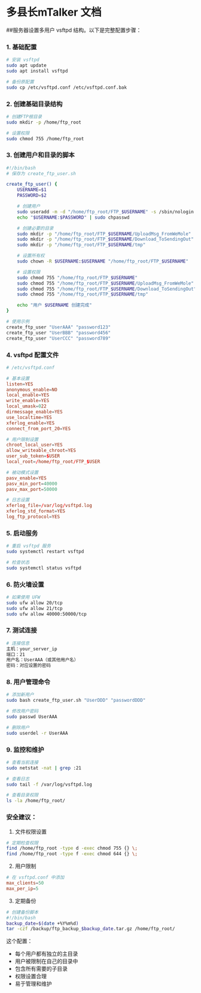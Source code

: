 # 多县长mTalker 文档



##服务器设置多用户 vsftpd 结构。以下是完整配置步骤：

### 1. 基础配置

```bash
# 安装 vsftpd
sudo apt update
sudo apt install vsftpd

# 备份原配置
sudo cp /etc/vsftpd.conf /etc/vsftpd.conf.bak
```

### 2. 创建基础目录结构
```bash
# 创建FTP根目录
sudo mkdir -p /home/ftp_root

# 设置权限
sudo chmod 755 /home/ftp_root
```

### 3. 创建用户和目录的脚本
```bash
#!/bin/bash
# 保存为 create_ftp_user.sh

create_ftp_user() {
    USERNAME=$1
    PASSWORD=$2

    # 创建用户
    sudo useradd -m -d "/home/ftp_root/FTP_$USERNAME" -s /sbin/nologin $USERNAME
    echo "$USERNAME:$PASSWORD" | sudo chpasswd

    # 创建必要的目录
    sudo mkdir -p "/home/ftp_root/FTP_$USERNAME/UploadMsg_FromWeMole"
    sudo mkdir -p "/home/ftp_root/FTP_$USERNAME/Download_ToSendingOut"
    sudo mkdir -p "/home/ftp_root/FTP_$USERNAME/tmp"

    # 设置所有权
    sudo chown -R $USERNAME:$USERNAME "/home/ftp_root/FTP_$USERNAME"

    # 设置权限
    sudo chmod 755 "/home/ftp_root/FTP_$USERNAME"
    sudo chmod 755 "/home/ftp_root/FTP_$USERNAME/UploadMsg_FromWeMole"
    sudo chmod 755 "/home/ftp_root/FTP_$USERNAME/Download_ToSendingOut"
    sudo chmod 755 "/home/ftp_root/FTP_$USERNAME/tmp"

    echo "用户 $USERNAME 创建完成"
}

# 使用示例
create_ftp_user "UserAAA" "password123"
create_ftp_user "UserBBB" "password456"
create_ftp_user "UserCCC" "password789"
```

### 4. vsftpd 配置文件
```conf
# /etc/vsftpd.conf

# 基本设置
listen=YES
anonymous_enable=NO
local_enable=YES
write_enable=YES
local_umask=022
dirmessage_enable=YES
use_localtime=YES
xferlog_enable=YES
connect_from_port_20=YES

# 用户限制设置
chroot_local_user=YES
allow_writeable_chroot=YES
user_sub_token=$USER
local_root=/home/ftp_root/FTP_$USER

# 被动模式设置
pasv_enable=YES
pasv_min_port=40000
pasv_max_port=50000

# 日志设置
xferlog_file=/var/log/vsftpd.log
xferlog_std_format=YES
log_ftp_protocol=YES
```

### 5. 启动服务
```bash
# 重启 vsftpd 服务
sudo systemctl restart vsftpd

# 检查状态
sudo systemctl status vsftpd
```

### 6. 防火墙设置
```bash
# 如果使用 UFW
sudo ufw allow 20/tcp
sudo ufw allow 21/tcp
sudo ufw allow 40000:50000/tcp
```

### 7. 测试连接
```bash
# 连接信息
主机：your_server_ip
端口：21
用户名：UserAAA（或其他用户名）
密码：对应设置的密码
```

### 8. 用户管理命令
```bash
# 添加新用户
sudo bash create_ftp_user.sh "UserDDD" "passwordDDD"

# 修改用户密码
sudo passwd UserAAA

# 删除用户
sudo userdel -r UserAAA
```

### 9. 监控和维护
```bash
# 查看当前连接
sudo netstat -nat | grep :21

# 查看日志
sudo tail -f /var/log/vsftpd.log

# 查看目录权限
ls -la /home/ftp_root/
```

### 安全建议：

1. 文件权限设置
```bash
# 定期检查权限
find /home/ftp_root -type d -exec chmod 755 {} \;
find /home/ftp_root -type f -exec chmod 644 {} \;
```

2. 用户限制
```conf
# 在 vsftpd.conf 中添加
max_clients=50
max_per_ip=5
```

3. 定期备份
```bash
# 创建备份脚本
#!/bin/bash
backup_date=$(date +%Y%m%d)
tar -czf /backup/ftp_backup_$backup_date.tar.gz /home/ftp_root/
```

这个配置：
- 每个用户都有独立的主目录
- 用户被限制在自己的目录中
- 包含所有需要的子目录
- 权限设置合理
- 易于管理和维护
